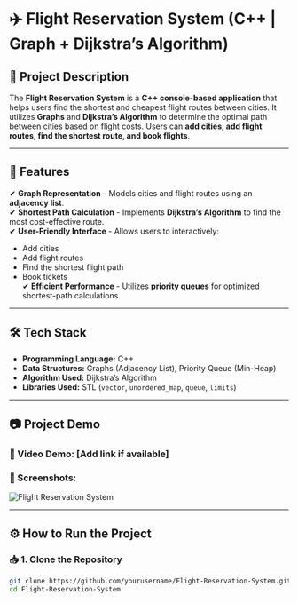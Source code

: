 # ✈️ Flight Reservation System (C++ | Graph + Dijkstra’s Algorithm)

## 📌 Project Description  
The **Flight Reservation System** is a **C++ console-based application** that helps users find the shortest and cheapest flight routes between cities. It utilizes **Graphs** and **Dijkstra’s Algorithm** to determine the optimal path between cities based on flight costs. Users can **add cities, add flight routes, find the shortest route, and book flights**.

---

## 🚀 Features  
✔ **Graph Representation** - Models cities and flight routes using an **adjacency list**.  
✔ **Shortest Path Calculation** - Implements **Dijkstra’s Algorithm** to find the most cost-effective route.  
✔ **User-Friendly Interface** - Allows users to interactively:  
  - Add cities  
  - Add flight routes  
  - Find the shortest flight path  
  - Book tickets  
✔ **Efficient Performance** - Utilizes **priority queues** for optimized shortest-path calculations.  

---

## 🛠️ Tech Stack  
- **Programming Language:** C++  
- **Data Structures:** Graphs (Adjacency List), Priority Queue (Min-Heap)  
- **Algorithm Used:** Dijkstra’s Algorithm  
- **Libraries Used:** STL (`vector`, `unordered_map`, `queue`, `limits`)  

---

## 📷 Project Demo  
### 🎥 Video Demo: [Add link if available]  
### 📸 Screenshots:  
![Flight Reservation System](link-to-your-screenshot.png)  

---

## ⚙️ How to Run the Project  
### 📥 1. Clone the Repository  
```sh
git clone https://github.com/yourusername/Flight-Reservation-System.git
cd Flight-Reservation-System
